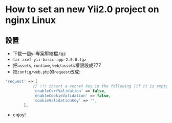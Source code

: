 # How to set an new Yii2.0 project on nginx Linux

## 設置
* 下載一個yii專案壓縮檔.tgz
* `tar zxvf yii-basic-app-2.0.0.tgz`
* 把`assets`, `runtime`, `web/assets`權限設成777
* 把`config/web.php`的`request`改成:
```php
'request' => [
            // !!! insert a secret key in the following (if it is empty) - this is required by cookie validation
            'enableCsrfValidation' => false,
            'enableCookieValidation' => false,
            'cookieValidationKey' => '',
        ],
```
* enjoy!

